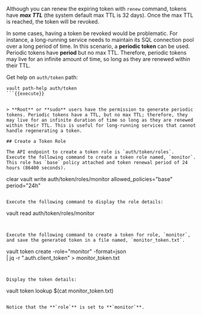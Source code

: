 Although you can renew the expiring token with `renew` command, tokens have ***max TTL*** (the system default max TTL is 32 days).  Once the max TTL is reached, the token will be revoked.

In some cases, having a token be revoked would be problematic. For instance, a long-running service needs to maintain its SQL connection pool over a long period of time. In this scenario, a **periodic token** can be used. Periodic tokens have **period** but no max TTL. Therefore, periodic tokens may live for an infinite amount of time, so long as they are renewed within their TTL.

Get help on `auth/token` path:

```
vault path-help auth/token
```{{execute}}


> **Root** or **sudo** users have the permission to generate periodic tokens. Periodic tokens have a TTL, but no max TTL; therefore, they may live for an infinite duration of time so long as they are renewed within their TTL. This is useful for long-running services that cannot handle regenerating a token.

## Create a Token Role

The API endpoint to create a token role is `auth/token/roles`.  Execute the following command to create a token role named, `monitor`.  This role has `base` policy attached and token renewal period of 24 hours (86400 seconds).

```
clear
vault write auth/token/roles/monitor allowed_policies="base" period="24h"
```{{execute}}

Execute the following command to display the role details:

```
vault read auth/token/roles/monitor
```{{execute}}


Execute the following command to create a token for role, `monitor`, and save the generated token in a file named, `monitor_token.txt`.

```
vault token create -role="monitor" -format=json \
      | jq -r ".auth.client_token" > monitor_token.txt
```{{execute}}


Display the token details:

```
vault token lookup $(cat monitor_token.txt)
```{{execute}}

Notice that the **`role`** is set to **`monitor`**.
